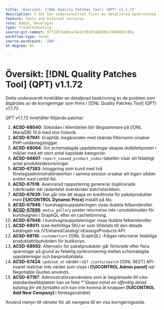 ```yaml
---
title: 'Översikt: [!DNL Quality Patches Tool] (QPT) v1.1.72'
description: I det här underavsnittet finns en detaljerad beskrivning av de problem som åtgärdats av de korrigeringar som finns i  [!DNL Quality Patches Tool] (QPT) v1.1.72.
feature: Tools and External Services
role: Admin, Developer
type: Troubleshooting
source-git-commit: 87f2d57e60ca74e2c90107a0d38517049802c89e
workflow-type: tm+mt
source-wordcount: '288'
ht-degree: 0%

---
```


# Översikt: [!DNL Quality Patches Tool] (QPT) v1.1.72

Detta underavsnitt innehåller en detaljerad beskrivning av de problem som åtgärdats av de korrigeringar som finns i [!DNL Quality Patches Tool] (QPT) v1.1.72.

QPT v1.1.72 innehåller följande patchar:
1. **ACSD-68040**: Söksidan i klientdelen blir långsammare på [!DNL MariaDB] 10.6 med stor historik.
1. **ACSD-67941**: GraphQL-begäranden med okända filternamn orsakar PHP-undantagsloggar.
1. **ACSD-68064**: Om schemalagda uppdateringar skapas dubblettposter i miljöer med ett stort antal kapslade kategorier.
1. **ACSD-66807**: `report_viewed_product_index`-tabellen visar ett felaktigt antal produktsidesvisningar.
1. **ACSD-67383**: Inloggning som kund med två företagsadministratörskonton i samma session orsakar ett *Ingen sådan entitet med cartId*-fel.
1. **ACSD-67518**: Avancerad rapportering genererar duplicerade rubrikrader när radantalet överskrider batchstorleken.
1. **ACSD-67639**: Det går inte att skapa en kreditnota för paketprodukter med **[!UICONTROL Dynamic Price]** inställt på *No*.
1. **ACSD-67946**: I kundvagnsuppdateringen visas dubbla felbanderoller.
1. **[ACSD-67696](/help/tools/quality-patches-tool/patches-available-in-qpt/v1-1-72/acsd-67696.md)**: `media_gallery` poster returneras inte i produktnoden för kundvagnen i GraphQL efter en cachetömning.
1. **ACSD-67946**: I kundvagnsuppdateringar visas dubbla felbanderoller.
1. **ACSD-68011**: Icke-befintliga SKU:er som tilldelats till den delade katalogen via /V1/sharedCatalog/:id/assignProducts API.
1. **ACSD-68118**: `customerCart` [!DNL GraphQL] -frågan returnerar felaktiga produktattributvärden för butiksvyn.
1. **ACSD-68092**: Alternativ för paketprodukter går förlorade efter flera sparningar på grund av felaktig synkronisering mellan schemalagda uppdateringar och basproduktdata.
1. **ACSD-67424**: `updated_at` värdet i `GET /carts/search` [!DNL REST] API-svaret matchar inte värdet som visas i **[!UICONTROL Admin panel]** när Negotiable Quotes används.
1. **ACSD-67187**: Administratörsanvändare som är begränsade till icke-standardwebbplatser kan se felet *&quot;*Skapa minst en offentlig delad katalog för att fortsätta* och kan inte komma åt knappen **[!UICONTROL Add New Company]** i företagsrutnätet.

Använd menyn till vänster för att navigera till en viss korrigeringssida.
